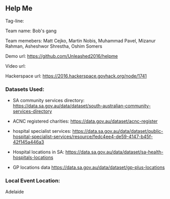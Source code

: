 ## Help Me

Tag-line: 



Team name: Bob's gang

Team memebers: Matt Cejko, Martin Nobis, Muhammad Pavel, Mizanur Rahman, Asheshwor Shrestha, Oshim Somers 

Demo url: https://github.com/Unleashed2016/helpme

Video url: 

Hackerspace url: https://2016.hackerspace.govhack.org/node/1741

### Datasets Used: 

* SA community services directory: https://data.sa.gov.au/data/dataset/south-australian-community-services-directory

* ACNC registered charities: https://data.gov.au/dataset/acnc-register

* hospital specialist services: https://data.sa.gov.au/data/dataset/public-hospital-specialist-services/resource/fedc4ee4-de59-4147-b45f-42f145a446a3

* Hospital locations in SA: https://data.sa.gov.au/data/dataset/sa-health-hospitals-locations

* GP locations data https://data.sa.gov.au/data/dataset/gp-plus-locations


### Local Event Location:
Adelaide